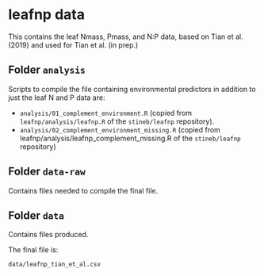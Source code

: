 # leafnp data

This contains the leaf Nmass, Pmass, and N:P data, based on Tian et al. (2019) and used for Tian et al. (in prep.)


## Folder `analysis`
Scripts to compile the file containing environmental predictors in addition to just the leaf N and P data are:

- `analysis/01_complement_environment.R` (copied from `leafnp/analysis/leafnp.R` of the `stineb/leafnp` repository).
- `analysis/02_complement_environment_missing.R` (copied from leafnp/analysis/leafnp_complement_missing.R of the `stineb/leafnp` repository)

## Folder `data-raw`

Contains files needed to compile the final file.

## Folder `data`

Contains files produced.

The final file is:

`data/leafnp_tian_et_al.csv`